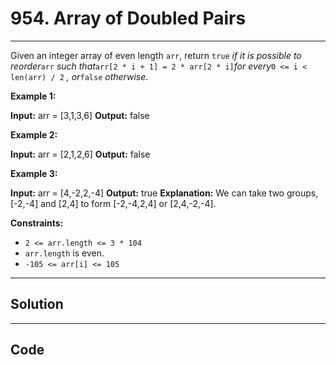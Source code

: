 # 954. Array of Doubled Pairs

---

Given an integer array of even length `arr`, return `true` _if it is possible to reorder_`arr` _such that_`arr[2 * i + 1] = 2 * arr[2 * i]`_for every_`0 <= i < len(arr) / 2` _, or_`false` _otherwise_.

 

**Example 1:**


**Input:** arr = [3,1,3,6]
**Output:** false


**Example 2:**


**Input:** arr = [2,1,2,6]
**Output:** false


**Example 3:**


**Input:** arr = [4,-2,2,-4]
**Output:** true
**Explanation:** We can take two groups, [-2,-4] and [2,4] to form [-2,-4,2,4] or [2,4,-2,-4].


 

**Constraints:**

  * `2 <= arr.length <= 3 * 104`
  * `arr.length` is even.
  * `-105 <= arr[i] <= 105`

---

## Solution



---

## Code
```python


```